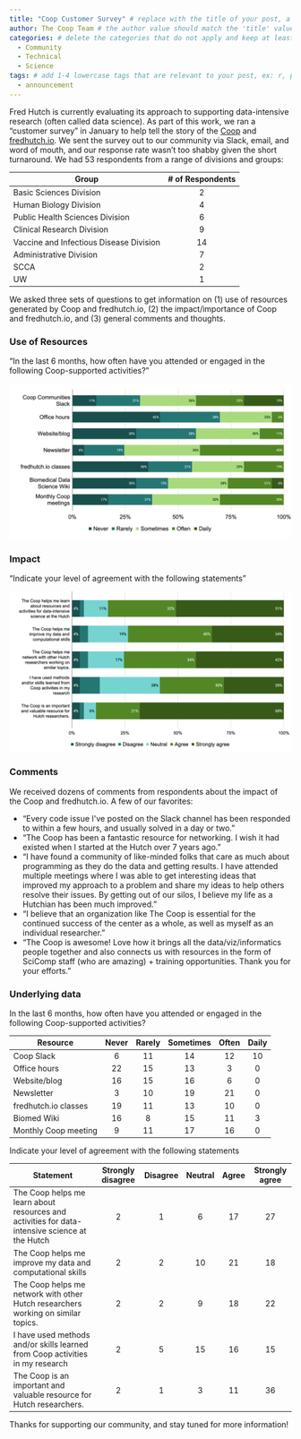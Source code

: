 ```yaml
---
title: "Coop Customer Survey" # replace with the title of your post, a short catchy description to entice readers
author: The Coop Team # the author value should match the 'title' value of your contributor file located here /gh-pages/_contributors. If you do not have a contributor file, please feel free to make one or contact one of our team members to assist you.
categories: # delete the categories that do not apply and keep at least one
  - Community
  - Technical
  - Science
tags: # add 1-4 lowercase tags that are relevant to your post, ex: r, python, genomics, workflows
  - announcement
---
```

Fred Hutch is currently evaluating its approach to supporting data-intensive research (often called data science). As part of this work, we ran a “customer survey” in January to help tell the story of the [Coop](https://research.fhcrc.org/coop/en.html) and [fredhutch.io](https://www.fredhutch.io/). We sent the survey out to our community via Slack, email, and word of mouth, and our response rate wasn’t too shabby given the short turnaround. We had 53 respondents from a range of divisions and groups:

| **Group** | **# of Respondents**
| --- | :---:
| Basic Sciences Division | 2
| Human Biology Division | 4
| Public Health Sciences Division | 6
| Clinical Research Division | 9
| Vaccine and Infectious Disease Division | 14
| Administrative Division | 7
| SCCA | 2
| UW | 1

We asked three sets of questions to get information on (1) use of resources generated by Coop and fredhutch.io, (2) the impact/importance of Coop and fredhutch.io, and (3) general comments and thoughts. 

### Use of Resources ###
“In the last 6 months, how often have you attended or engaged in the following Coop-supported activities?”

![](/assets/customer_survey/resources.png)

### Impact ###
“Indicate your level of agreement with the following statements”

![](/assets/customer_survey/statements.png)

### Comments ###
We received dozens of comments from respondents about the impact of the Coop and fredhutch.io. A few of our favorites:

- “Every code issue I've posted on the Slack channel has been responded to within a few hours, and usually solved in a day or two.”
- “The Coop has been a fantastic resource for networking. I wish it had existed when I started at the Hutch over 7 years ago.”
- “I have found a community of like-minded folks that care as much about programming as they do the data and getting results. I have attended multiple meetings where I was able to get interesting ideas that improved my approach to a problem and share my ideas to help others resolve their issues. By getting out of our silos, I believe my life as a Hutchian has been much improved.”
- “I believe that an organization like The Coop is essential for the continued success of the center as a whole, as well as myself as an individual researcher.”
- “The Coop is awesome! Love how it brings all the data/viz/informatics people together and also connects us with resources in the form of SciComp staff (who are amazing) + training opportunities. Thank you for your efforts.”

### Underlying data ###
In the last 6 months, how often have you attended or engaged in the following Coop-supported activities?

| **Resource** | **Never** | **Rarely** | **Sometimes** | **Often** | **Daily** |
| --- | :---: | :---: | :---: | :---: | :---: |
| Coop Slack | 6 | 11 | 14 | 12 | 10 |
| Office hours | 22 | 15 | 13 | 3 | 0 |
| Website/blog | 16 | 15 | 16 | 6 | 0 |
| Newsletter | 3 | 10 | 19 | 21 | 0 |
| fredhutch.io classes | 19 | 11 | 13 | 10 | 0 |
| Biomed Wiki | 16 | 8 | 15 | 11 | 3 |
| Monthly Coop meeting | 9 | 11 | 17 | 16 | 0 |

Indicate your level of agreement with the following statements

| **Statement** | **Strongly disagree** | **Disagree** | **Neutral** | **Agree** | **Strongly agree** |
| --- | :---: | :---: | :---: | :---: | :---: |
| The Coop helps me learn about resources and activities for data-intensive science at the Hutch | 2 | 1 | 6 | 17 | 27 |
| The Coop helps me improve my data and computational skills | 2 | 2 | 10 | 21 | 18 |
| The Coop helps me network with other Hutch researchers working on similar topics. | 2 | 2 | 9 | 18 | 22 |
| I have used methods and/or skills learned from Coop activities in my research | 2 | 5 | 15 | 16 | 15 |
| The Coop is an important and valuable resource for Hutch researchers. | 2 | 1 | 3 | 11 | 36 |

Thanks for supporting our community, and stay tuned for more information!
